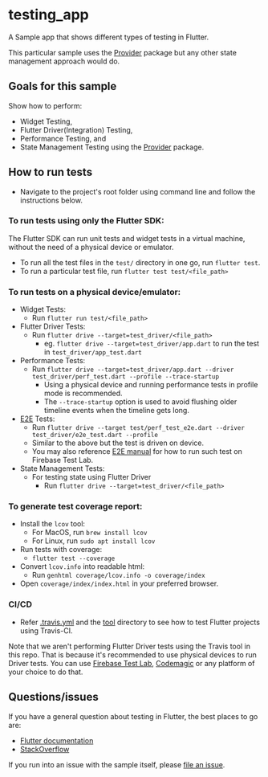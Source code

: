 # testing_app

A Sample app that shows different types of testing in Flutter.

This particular sample uses the [Provider][] package but any other state management approach
would do.

[provider]: https://pub.dev/packages/provider

## Goals for this sample

Show how to perform:

- Widget Testing,
- Flutter Driver(Integration) Testing,
- Performance Testing, and
- State Management Testing using the [Provider][] package.

## How to run tests
- Navigate to the project's root folder using command line and follow the instructions below.

### To run tests using only the Flutter SDK:
The Flutter SDK can run unit tests and widget tests in a virtual machine, without the need of a physical device or emulator.
- To run all the test files in the `test/` directory in one go, run `flutter test`.
- To run a particular test file, run `flutter test test/<file_path>`

### To run tests on a physical device/emulator:
- Widget Tests:
  - Run `flutter run test/<file_path>`
- Flutter Driver Tests:
  - Run `flutter drive --target=test_driver/<file_path>`
    - eg. `flutter drive --target=test_driver/app.dart` to run the test in `test_driver/app_test.dart`
- Performance Tests:
  - Run `flutter drive --target=test_driver/app.dart --driver test_driver/perf_test.dart --profile --trace-startup`
    - Using a physical device and running performance tests in profile mode is recommended.
    - The `--trace-startup` option is used to avoid flushing older timeline events when the timeline gets long.
- [E2E](https://pub.dev/packages/e2e) Tests:
  - Run `flutter drive --target test/perf_test_e2e.dart --driver test_driver/e2e_test.dart --profile`
  - Similar to the above but the test is driven on device.
  - You may also reference [E2E manual](https://github.com/flutter/plugins/tree/master/packages/e2e#firebase-test-lab) for how to run such test on Firebase Test Lab.
- State Management Tests:
  - For testing state using Flutter Driver
    - Run `flutter drive --target=test_driver/<file_path>`
    
### To generate test coverage report:
- Install the `lcov` tool:
  - For MacOS, run `brew install lcov`
  - For Linux, run `sudo apt install lcov`
- Run tests with coverage:
  - `flutter test --coverage`
- Convert `lcov.info` into readable html:
  - Run `genhtml coverage/lcov.info -o coverage/index`
- Open `coverage/index/index.html` in your preferred browser.
    
### CI/CD
- Refer [.travis.yml](../.travis.yml) and the [tool](../tool) directory to see how to test Flutter projects using Travis-CI.

Note that we aren't performing Flutter Driver tests using the Travis tool in this repo. That is because it's recommended to use physical devices to run Driver tests. You can use [Firebase Test Lab](https://firebase.google.com/docs/test-lab), [Codemagic](https://codemagic.io/) or any platform of your choice to do that.

## Questions/issues

If you have a general question about testing in Flutter, the best places to go are:

- [Flutter documentation](https://flutter.dev/)
- [StackOverflow](https://stackoverflow.com/questions/tagged/flutter)

If you run into an issue with the sample itself, please
[file an issue](https://github.com/flutter/samples/issues).
